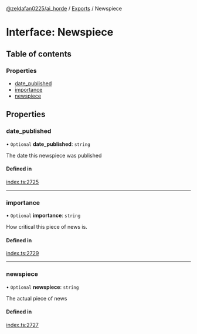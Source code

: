 [@zeldafan0225/ai_horde](../README.md) / [Exports](../modules.md) / Newspiece

# Interface: Newspiece

## Table of contents

### Properties

- [date\_published](Newspiece.md#date_published)
- [importance](Newspiece.md#importance)
- [newspiece](Newspiece.md#newspiece)

## Properties

### date\_published

• `Optional` **date\_published**: `string`

The date this newspiece was published

#### Defined in

[index.ts:2725](https://github.com/ZeldaFan0225/ai_horde/blob/3212b20/index.ts#L2725)

___

### importance

• `Optional` **importance**: `string`

How critical this piece of news is.

#### Defined in

[index.ts:2729](https://github.com/ZeldaFan0225/ai_horde/blob/3212b20/index.ts#L2729)

___

### newspiece

• `Optional` **newspiece**: `string`

The actual piece of news

#### Defined in

[index.ts:2727](https://github.com/ZeldaFan0225/ai_horde/blob/3212b20/index.ts#L2727)
